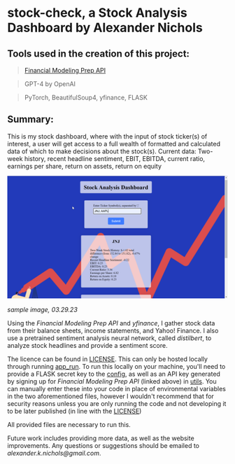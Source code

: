 # stock-check, a Stock Analysis Dashboard by Alexander Nichols

## Tools used in the creation of this project:

> [Financial Modeling Prep API](https://site.financialmodelingprep.com/) 

> GPT-4 by OpenAI
 
> PyTorch, BeautifulSoup4, yfinance, FLASK

## Summary:

This is my stock dashboard, where with the input of stock ticker(s) of interest, a user will get access to a full 
wealth of formatted and calculated data of which to make decisions about the stock(s). Current data:
Two-week history, recent headline sentiment, EBIT, EBITDA, current ratio, earnings per share, return on assets, return on 
equity


![SampleImage](static/sampleimage.png)



_sample image, 03.29.23_

Using the _Financial Modeling Prep API_ and _yfinance_, I gather stock data from their balance sheets, income statements, 
and Yahoo! Finance. I also use a pretrained sentiment analysis neural network, called _distilbert_, to analyze stock 
headlines and provide a sentiment score. 

The licence can be found in [LICENSE](LICENSE.md). This can only be hosted locally through running 
[app_run](app_run.py). To run this locally on your machine, you'll need to provide a FLASK secret key to the 
[config](config.py), as well as an API key generated by signing up for _Financial Modeling Prep API_ (linked above) in [utils](utils.py). 
You can manually enter these into your code in place of environmental variables in the two aforementioned files, 
however I wouldn't recommend that for security reasons unless you are only running the code and not developing it to be 
later published (in line with the [LICENSE](LICENSE.md))

All provided files are necessary to run this.

Future work includes providing more data, as well as the website improvements. Any questions or suggestions should be 
emailed to _alexander.k.nichols@gmail.com_.
